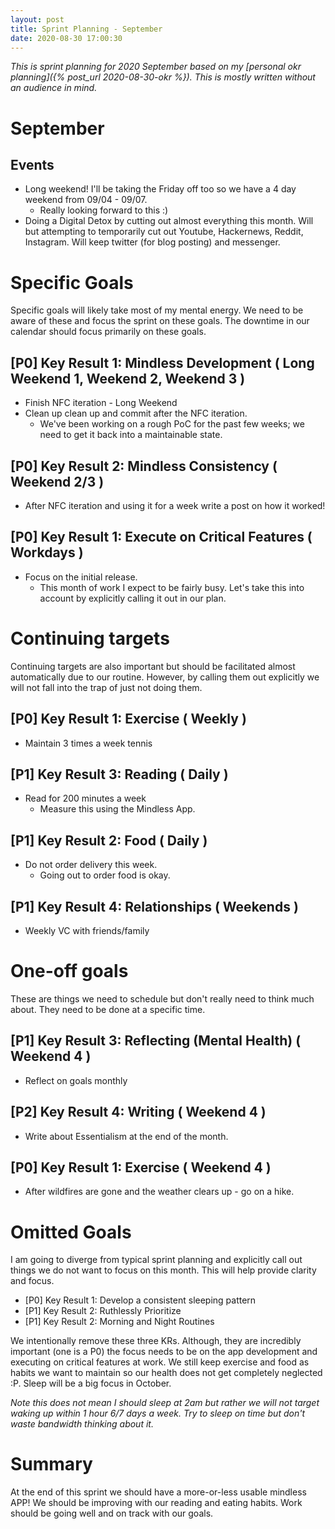 ```yaml
---
layout: post
title: Sprint Planning - September
date: 2020-08-30 17:00:30
---
```


*This is sprint planning for 2020 September based on my [personal okr
planning]({% post_url 2020-08-30-okr %}). This is mostly written without an audience in
mind.*

# September

## Events
* Long weekend! I'll be taking the Friday off too so we have a 4 day weekend from 09/04 - 09/07.
  * Really looking forward to this :)
* Doing a Digital Detox by cutting out almost everything this month. Will but attempting to
  temporarily cut out Youtube, Hackernews, Reddit, Instagram. Will keep twitter (for blog posting)
  and messenger.

# Specific Goals

Specific goals will likely take most of my mental energy. We need to be aware of these and focus the
sprint on these goals. The downtime in our calendar should focus primarily on these goals.

## [P0] Key Result 1: Mindless Development ( Long Weekend 1, Weekend 2, Weekend 3 )
* Finish NFC iteration - Long Weekend
* Clean up clean up and commit after the NFC iteration.
  * We've been working on a rough PoC for the past few weeks; we need to get it back into a
    maintainable state. 

## [P0] Key Result 2: Mindless Consistency ( Weekend 2/3 )
* After NFC iteration and using it for a week write a post on how it worked!

## [P0] Key Result 1: Execute on Critical Features ( Workdays )
* Focus on the initial release.
  * This month of work I expect to be fairly busy. Let's take this into account by explicitly calling
  it out in our plan.

# Continuing targets

Continuing targets are also important but should be facilitated almost automatically due to our
routine. However, by calling them out explicitly we will not fall into the trap of just not doing
them. 

## [P0] Key Result 1: Exercise ( Weekly )
* Maintain 3 times a week tennis

## [P1] Key Result 3: Reading ( Daily )
* Read for 200 minutes a week
  * Measure this using the Mindless App.

## [P1] Key Result 2: Food ( Daily )
* Do not order delivery this week.
  * Going out to order food is okay.

## [P1] Key Result 4: Relationships ( Weekends )
* Weekly VC with friends/family

# One-off goals

These are things we need to schedule but don't really need to think much about. They need to be done
at a specific time.

## [P1] Key Result 3: Reflecting (Mental Health) ( Weekend 4 )
* Reflect on goals monthly

## [P2] Key Result 4: Writing ( Weekend 4 )
* Write about Essentialism at the end of the month. 

## [P0] Key Result 1: Exercise ( Weekend 4 )
* After wildfires are gone and the weather clears up - go on a hike.

# Omitted Goals

I am going to diverge from typical sprint planning and explicitly call out things we do not want to
focus on this month. This will help provide clarity and focus.

* [P0] Key Result 1: Develop a consistent sleeping pattern
* [P1] Key Result 2: Ruthlessly Prioritize
* [P1] Key Result 2: Morning and Night Routines

We intentionally remove these three KRs. Although, they are incredibly important (one is a P0) the
focus needs to be on the app development and executing on critical features at work. We still keep
exercise and food as habits we want to maintain so our health does not get completely neglected :P.
Sleep will be a big focus in October.

*Note this does not mean I should sleep at 2am but rather we will not target waking up within 1 hour
6/7 days a week. Try to sleep on time but don't waste bandwidth thinking about it.*

# Summary

At the end of this sprint we should have a more-or-less usable mindless APP! We should be improving
with our reading and eating habits. Work should be going well and on track with our goals.
